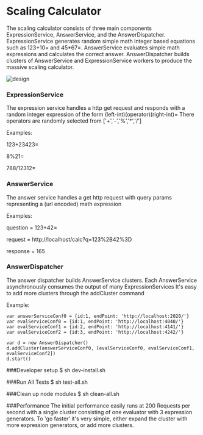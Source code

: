 # Scaling Calculator

The scaling calculator consists of three main components ExpressionService, AnswerService, and the AnswerDispatcher.
ExpressionService generates random simple math integer based equations such as 123+10= and 45*67=.  AnswerService evaluates simple math expressions and calculates the correct answer.  AnswerDispatcher builds clusters of AnswerService and ExpressionService workers to produce the massive scaling calculator.

![design](https://cloud.githubusercontent.com/assets/10720300/12694372/8ef141be-c6e0-11e5-8d3f-29aca4b07414.jpeg)

### ExpressionService
The expression service handles a http get request and responds with a random integer expression of the form (left-int)(operator)(right-int)=
There operators are randomly selected from ['+','-','%','*','/']

Examples:

123+23423=

8%21=

788/12312=


### AnswerService
The answer service handles a get http request with query params representing a (url encoded) math expression

Examples:

question = 123+42=

request = http://localhost/calc?q=123%2B42%3D

response = 165

### AnswerDispatcher
The answer dispatcher builds AnswerService clusters.  Each AnswerService asynchronously consumes the output of many ExpressionServices
It's easy to add more clusters through the addCluster command

Example:
```
var answerServiceConf0 = {id:1, endPoint: 'http://localhost:2020/'}
var evalServiceConf0 = {id:1, endPoint: 'http://localhost:4040/'}
var evalServiceConf1 = {id:2, endPoint: 'http://localhost:4141/'}
var evalServiceConf2 = {id:3, endPoint: 'http://localhost:4242/'}

var d = new AnswerDispatcher()
d.addCluster(answerServiceConf0, [evalServiceConf0, evalServiceConf1, evalServiceConf2])
d.start()
```

###Developer setup
$ sh dev-install.sh

###Run All Tests
$ sh test-all.sh

###Clean up node modules
$ sh clean-all.sh

###Performance
The initial performance easily runs at 200 Requests per second with a single cluster consisting of one evaluator with 3 expression generators.
To 'go faster' it's very simple, either expand the cluster with more expression generators, or add more clusters.
